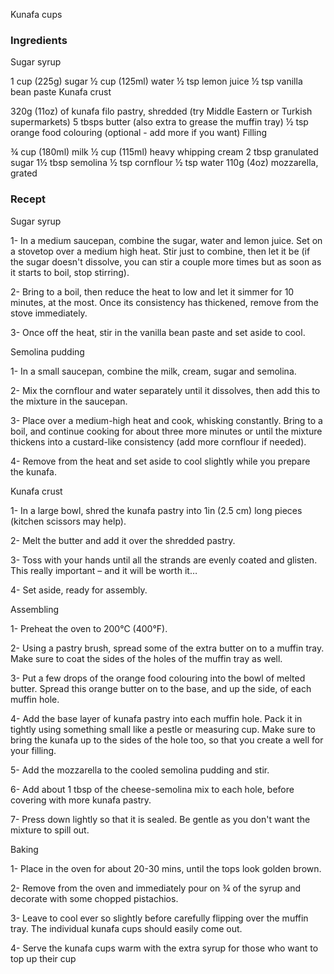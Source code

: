 Kunafa cups 

### Ingredients

Sugar syrup

1 cup (225g) sugar
½ cup (125ml) water
½ tsp lemon juice
½ tsp vanilla bean paste
Kunafa crust

320g (11oz) of kunafa filo pastry, shredded (try Middle Eastern or Turkish supermarkets)
5 tbsps butter (also extra to grease the muffin tray)
½ tsp orange food colouring (optional - add more if you want)
Filling

¾ cup (180ml) milk
½ cup (115ml) heavy whipping cream
2 tbsp granulated sugar
1½ tbsp semolina
½ tsp cornflour
½ tsp water
110g (4oz) mozzarella, grated

### Recept 

Sugar syrup

1- In a medium saucepan, combine the sugar, water and lemon juice. Set on a stovetop over a medium high heat. Stir just to combine, then let it be (if the sugar doesn't dissolve,  you can stir a couple more times but as soon as it starts to boil, stop stirring).

2- Bring to a boil, then reduce the heat to low and let it simmer for 10 minutes, at the most. Once its consistency has thickened, remove from the stove immediately.

3- Once off the heat, stir in the vanilla bean paste and set aside to cool.

Semolina pudding

1- In a small saucepan, combine the milk, cream, sugar and semolina.

2- Mix the cornflour and water separately until it dissolves, then add this to the mixture in the saucepan.

3- Place over a medium-high heat and cook, whisking constantly. Bring to a boil, and continue cooking for about three more minutes or until the mixture thickens into a custard-like consistency (add more cornflour if needed).  

4- Remove from the heat and set aside to cool slightly while you prepare the kunafa.

Kunafa crust

1- In a large bowl, shred the kunafa pastry into 1in (2.5 cm) long pieces (kitchen scissors may help).

2- Melt the butter and add it over the shredded pastry.

3- Toss with your hands until all the strands are evenly coated and glisten. This really important – and it will be worth it…

4- Set aside, ready for assembly.

Assembling

1- Preheat the oven to 200°C (400°F).

2- Using a pastry brush, spread some of the extra butter on to a muffin tray. Make sure to coat the sides of the holes of the muffin tray as well.

3- Put a few drops of the orange food colouring into the bowl of melted butter. Spread this orange butter on to the base, and up the side, of each muffin hole.

4- Add the base layer of kunafa pastry into each muffin hole.  Pack it in tightly using something small like a pestle or measuring cup. Make sure to bring the kunafa up to the sides of the hole too, so that you create a well for your filling.

5- Add the mozzarella to the cooled semolina pudding and stir.

6- Add about 1 tbsp of the cheese-semolina mix to each hole, before covering with more kunafa pastry.

7- Press down lightly so that it is sealed. Be gentle as you don't want the mixture to spill out.

Baking

1- Place in the oven for about 20-30 mins, until the tops look golden brown.

2- Remove from the oven and immediately pour on ¾ of the syrup and decorate with some chopped pistachios.

3- Leave to cool ever so slightly before carefully flipping over the muffin tray. The individual kunafa cups should easily come out.

4- Serve the kunafa cups warm with the extra syrup for those who want to top up their cup
